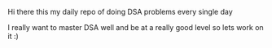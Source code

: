 Hi there this my daily repo of doing DSA problems every single day

I really want to master DSA well and be at a really good level so lets work on it  :)
